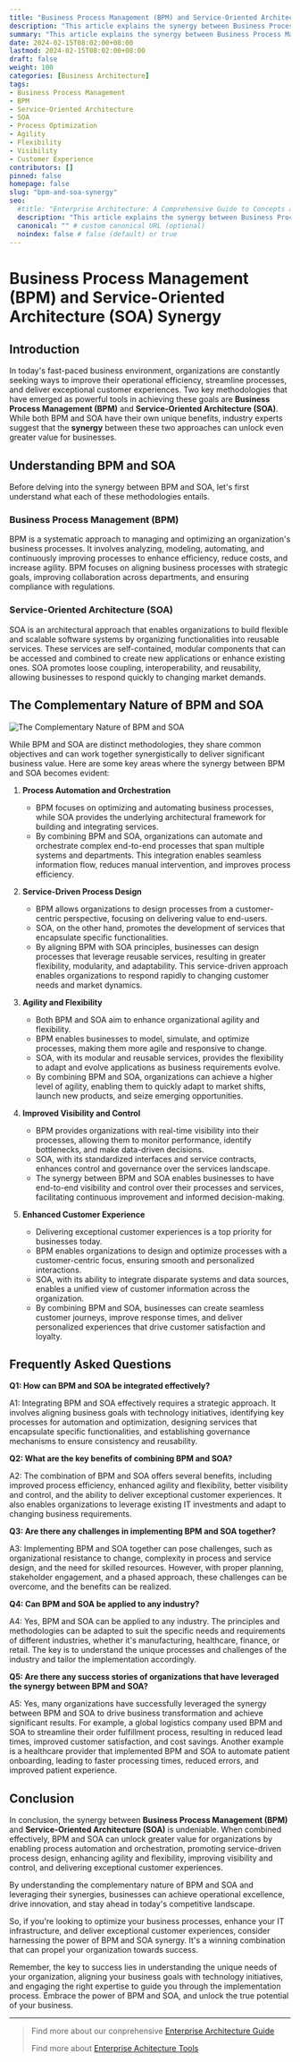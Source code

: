 ```yaml
---
title: "Business Process Management (BPM) and Service-Oriented Architecture (SOA) Synergy"
description: "This article explains the synergy between Business Process Management (BPM) and Service-Oriented Architecture (SOA), including their complementary strengths in process automation, flexibility, visibility, and customer experience. It highlights the benefits of combining BPM and SOA for operational excellence."
summary: "This article explains the synergy between Business Process Management (BPM) and Service-Oriented Architecture (SOA), including their complementary strengths in process automation, flexibility, visibility, and customer experience. It highlights the benefits of combining BPM and SOA for operational excellence."
date: 2024-02-15T08:02:00+08:00
lastmod: 2024-02-15T08:02:00+08:00
draft: false
weight: 100
categories: [Business Architecture]
tags: 
- Business Process Management
- BPM
- Service-Oriented Architecture 
- SOA
- Process Optimization
- Agility
- Flexibility
- Visibility
- Customer Experience
contributors: []
pinned: false
homepage: false
slug: "bpm-and-soa-synergy"
seo:
  #title: "Enterprise Architecture: A Comprehensive Guide to Concepts and Industry Practices" # custom title (optional)
  description: "This article explains the synergy between Business Process Management (BPM) and Service-Oriented Architecture (SOA), including their complementary strengths in process automation, flexibility, visibility, and customer experience. It highlights the benefits of combining BPM and SOA for operational excellence." # custom description (recommended)
  canonical: "" # custom canonical URL (optional)
  noindex: false # false (default) or true
---
```


# Business Process Management (BPM) and Service-Oriented Architecture (SOA) Synergy

## Introduction

In today's fast-paced business environment, organizations are constantly seeking ways to improve their operational efficiency, streamline processes, and deliver exceptional customer experiences. Two key methodologies that have emerged as powerful tools in achieving these goals are **Business Process Management (BPM)** and **Service-Oriented Architecture (SOA)**. While both BPM and SOA have their own unique benefits, industry experts suggest that the **synergy** between these two approaches can unlock even greater value for businesses. 

## Understanding BPM and SOA

Before delving into the synergy between BPM and SOA, let's first understand what each of these methodologies entails.

### Business Process Management (BPM)

BPM is a systematic approach to managing and optimizing an organization's business processes. It involves analyzing, modeling, automating, and continuously improving processes to enhance efficiency, reduce costs, and increase agility. BPM focuses on aligning business processes with strategic goals, improving collaboration across departments, and ensuring compliance with regulations.

### Service-Oriented Architecture (SOA) 

SOA is an architectural approach that enables organizations to build flexible and scalable software systems by organizing functionalities into reusable services. These services are self-contained, modular components that can be accessed and combined to create new applications or enhance existing ones. SOA promotes loose coupling, interoperability, and reusability, allowing businesses to respond quickly to changing market demands.

## The Complementary Nature of BPM and SOA

![The Complementary Nature of BPM and SOA](https://cdn.sa.net/2024/02/15/45z9nqE3WVwjxit.png)

While BPM and SOA are distinct methodologies, they share common objectives and can work together synergistically to deliver significant business value. Here are some key areas where the synergy between BPM and SOA becomes evident:

1. **Process Automation and Orchestration**

   - BPM focuses on optimizing and automating business processes, while SOA provides the underlying architectural framework for building and integrating services. 
   - By combining BPM and SOA, organizations can automate and orchestrate complex end-to-end processes that span multiple systems and departments. This integration enables seamless information flow, reduces manual intervention, and improves process efficiency.

2. **Service-Driven Process Design**

   - BPM allows organizations to design processes from a customer-centric perspective, focusing on delivering value to end-users. 
   - SOA, on the other hand, promotes the development of services that encapsulate specific functionalities. 
   - By aligning BPM with SOA principles, businesses can design processes that leverage reusable services, resulting in greater flexibility, modularity, and adaptability. This service-driven approach enables organizations to respond rapidly to changing customer needs and market dynamics.

3. **Agility and Flexibility**

   - Both BPM and SOA aim to enhance organizational agility and flexibility. 
   - BPM enables businesses to model, simulate, and optimize processes, making them more agile and responsive to change. 
   - SOA, with its modular and reusable services, provides the flexibility to adapt and evolve applications as business requirements evolve. 
   - By combining BPM and SOA, organizations can achieve a higher level of agility, enabling them to quickly adapt to market shifts, launch new products, and seize emerging opportunities.

4. **Improved Visibility and Control**

   - BPM provides organizations with real-time visibility into their processes, allowing them to monitor performance, identify bottlenecks, and make data-driven decisions.
   - SOA, with its standardized interfaces and service contracts, enhances control and governance over the services landscape. 
   - The synergy between BPM and SOA enables businesses to have end-to-end visibility and control over their processes and services, facilitating continuous improvement and informed decision-making.
   
5. **Enhanced Customer Experience**

   - Delivering exceptional customer experiences is a top priority for businesses today. 
   - BPM enables organizations to design and optimize processes with a customer-centric focus, ensuring smooth and personalized interactions.
   - SOA, with its ability to integrate disparate systems and data sources, enables a unified view of customer information across the organization. 
   - By combining BPM and SOA, businesses can create seamless customer journeys, improve response times, and deliver personalized experiences that drive customer satisfaction and loyalty.

## Frequently Asked Questions

**Q1: How can BPM and SOA be integrated effectively?**

A1: Integrating BPM and SOA effectively requires a strategic approach. It involves aligning business goals with technology initiatives, identifying key processes for automation and optimization, designing services that encapsulate specific functionalities, and establishing governance mechanisms to ensure consistency and reusability.

**Q2: What are the key benefits of combining BPM and SOA?**

A2: The combination of BPM and SOA offers several benefits, including improved process efficiency, enhanced agility and flexibility, better visibility and control, and the ability to deliver exceptional customer experiences. It also enables organizations to leverage existing IT investments and adapt to changing business requirements.

**Q3: Are there any challenges in implementing BPM and SOA together?**

A3: Implementing BPM and SOA together can pose challenges, such as organizational resistance to change, complexity in process and service design, and the need for skilled resources. However, with proper planning, stakeholder engagement, and a phased approach, these challenges can be overcome, and the benefits can be realized.

**Q4: Can BPM and SOA be applied to any industry?** 

A4: Yes, BPM and SOA can be applied to any industry. The principles and methodologies can be adapted to suit the specific needs and requirements of different industries, whether it's manufacturing, healthcare, finance, or retail. The key is to understand the unique processes and challenges of the industry and tailor the implementation accordingly.

**Q5: Are there any success stories of organizations that have leveraged the synergy between BPM and SOA?**

A5: Yes, many organizations have successfully leveraged the synergy between BPM and SOA to drive business transformation and achieve significant results. For example, a global logistics company used BPM and SOA to streamline their order fulfillment process, resulting in reduced lead times, improved customer satisfaction, and cost savings. Another example is a healthcare provider that implemented BPM and SOA to automate patient onboarding, leading to faster processing times, reduced errors, and improved patient experience.

## Conclusion

In conclusion, the synergy between **Business Process Management (BPM)** and **Service-Oriented Architecture (SOA)** is undeniable. When combined effectively, BPM and SOA can unlock greater value for organizations by enabling process automation and orchestration, promoting service-driven process design, enhancing agility and flexibility, improving visibility and control, and delivering exceptional customer experiences. 

By understanding the complementary nature of BPM and SOA and leveraging their synergies, businesses can achieve operational excellence, drive innovation, and stay ahead in today's competitive landscape.

So, if you're looking to optimize your business processes, enhance your IT infrastructure, and deliver exceptional customer experiences, consider harnessing the power of BPM and SOA synergy. It's a winning combination that can propel your organization towards success.

Remember, the key to success lies in understanding the unique needs of your organization, aligning your business goals with technology initiatives, and engaging the right expertise to guide you through the implementation process. Embrace the power of BPM and SOA, and unlock the true potential of your business.

---

> Find more about our conprehensive [Enterprise Architecture Guide](/docs/ultimate-guides/chapter-1.1-introduction-of-enterprise-architecture/)
>
> Find more about [Enterprise Achitecture Tools](/docs/software-tools/)